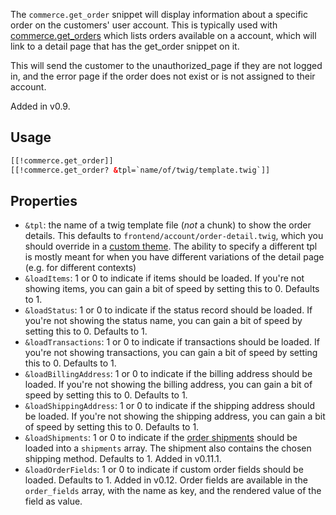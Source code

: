 The `commerce.get_order` snippet will display information about a specific order on the customers' user account. This is typically used with [commerce.get_orders](get_orders) which lists orders available on a account, which will link to a detail page that has the get_order snippet on it.

This will send the customer to the unauthorized_page if they are not logged in, and the error page if the order does not exist or is not assigned to their account.
 
Added in v0.9.

## Usage

```` html
[[!commerce.get_order]]
[[!commerce.get_order? &tpl=`name/of/twig/template.twig`]]
````

## Properties

- `&tpl`: the name of a twig template file (_not_ a chunk) to show the order details. This defaults to `frontend/account/order-detail.twig`, which you should override in a [custom theme](../Front-end_Theming). The ability to specify a different tpl is mostly meant for when you have different variations of the detail page (e.g. for different contexts)
- `&loadItems`: 1 or 0 to indicate if items should be loaded. If you're not showing items, you can gain a bit of speed by setting this to 0. Defaults to 1.
- `&loadStatus`: 1 or 0 to indicate if the status record should be loaded. If you're not showing the status name, you can gain a bit of speed by setting this to 0. Defaults to 1.
- `&loadTransactions`: 1 or 0 to indicate if transactions should be loaded. If you're not showing transactions, you can gain a bit of speed by setting this to 0. Defaults to 1.
- `&loadBillingAddress`: 1 or 0 to indicate if the billing address should be loaded. If you're not showing the billing address, you can gain a bit of speed by setting this to 0. Defaults to 1.
- `&loadShippingAddress`: 1 or 0 to indicate if the shipping address should be loaded. If you're not showing the shipping address, you can gain a bit of speed by setting this to 0. Defaults to 1.
- `&loadShipments`: 1 or 0 to indicate if the [order shipments](../Orders/Shipments) should be loaded into a `shipments` array. The shipment also contains the chosen shipping method. Defaults to 1. Added in v0.11.1.
- `&loadOrderFields`: 1 or 0 to indicate if custom order fields should be loaded. Defaults to 1. Added in v0.12. Order fields are available in the `order_fields` array, with the name as key, and the rendered value of the field as value.
 